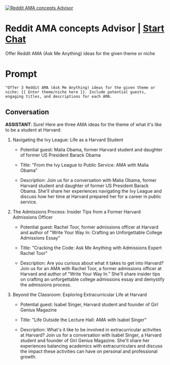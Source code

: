 
[![Reddit AMA concepts Advisor ](https://flow-prompt-covers.s3.us-west-1.amazonaws.com/icon/futuristic/futu_10.png)](https://gptcall.net/chat.html?data=%7B%22contact%22%3A%7B%22id%22%3A%224bIj-2VUB11WbMW50D1Jr%22%2C%22flow%22%3Atrue%7D%7D)
# Reddit AMA concepts Advisor  | [Start Chat](https://gptcall.net/chat.html?data=%7B%22contact%22%3A%7B%22id%22%3A%224bIj-2VUB11WbMW50D1Jr%22%2C%22flow%22%3Atrue%7D%7D)
Offer Reddit AMA (Ask Me Anything) ideas for the given theme or niche



# Prompt

```
"Offer 3 Reddit AMA (Ask Me Anything) ideas for the given theme or niche: {{ Enter theme/niche here }}. Include potential guests, engaging titles, and descriptions for each AMA.
```

## Conversation

**ASSISTANT**: Sure! Here are three AMA ideas for the theme of what it's like to be a student at Harvard:



1. Navigating the Ivy League: Life as a Harvard Student

   - Potential guest: Malia Obama, former Harvard student and daughter of former US President Barack Obama

   - Title: "From the Ivy League to Public Service: AMA with Malia Obama"

   - Description: Join us for a conversation with Malia Obama, former Harvard student and daughter of former US President Barack Obama. She'll share her experiences navigating the Ivy League and discuss how her time at Harvard prepared her for a career in public service.



2. The Admissions Process: Insider Tips from a Former Harvard Admissions Officer 

   - Potential guest: Rachel Toor, former admissions officer at Harvard and author of "Write Your Way In: Crafting an Unforgettable College Admissions Essay"

   - Title: "Cracking the Code: Ask Me Anything with Admissions Expert Rachel Toor"

   - Description: Are you curious about what it takes to get into Harvard? Join us for an AMA with Rachel Toor, a former admissions officer at Harvard and author of "Write Your Way In." She'll share insider tips on crafting an unforgettable college admissions essay and demystify the admissions process.



3. Beyond the Classroom: Exploring Extracurricular Life at Harvard

   - Potential guest: Isabel Singer, Harvard student and founder of Girl Genius Magazine

   - Title: "Life Outside the Lecture Hall: AMA with Isabel Singer"

   - Description: What's it like to be involved in extracurricular activities at Harvard? Join us for a conversation with Isabel Singer, a Harvard student and founder of Girl Genius Magazine. She'll share her experiences balancing academics with extracurriculars and discuss the impact these activities can have on personal and professional growth.



